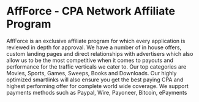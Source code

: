 # AffForce - CPA Network Affiliate Program
AffForce is an exclusive affiliate program for which every application is reviewed in depth for approval.
We have a number of in house offers, custom landing pages and direct relationships with advertisers which also allow us to be the most competitive when it comes to payouts and performance for the traffic verticals we cater to. Our top categories are Movies, Sports, Games, Sweeps, Books and Downloads. Our highly optimized smartlinks will also ensure you get the best paying CPA and highest performing offer for complete world wide coverage. We support payments methods such as Paypal, Wire, Payoneer, Bitcoin, ePayments

